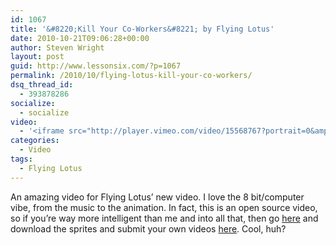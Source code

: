 ```yaml
---
id: 1067
title: '&#8220;Kill Your Co-Workers&#8221; by Flying Lotus'
date: 2010-10-21T09:06:28+00:00
author: Steven Wright
layout: post
guid: http://www.lessonsix.com/?p=1067
permalink: /2010/10/flying-lotus-kill-your-co-workers/
dsq_thread_id:
  - 393878286
socialize:
  - socialize
video:
  - '<iframe src="http://player.vimeo.com/video/15568767?portrait=0&amp;color=009aff" width="540" height="304" frameborder="0"></iframe>'
categories:
  - Video
tags:
  - Flying Lotus
---
```

An amazing video for Flying Lotus&#8217; new video. I love the 8 bit/computer vibe, from the music to the animation. In fact, this is an open source video, so if you&#8217;re way more intelligent than me and into all that, then go [here](beeple-crap.com/​resources.php) and download the sprites and submit your own videos [here](vimeo.com/​groups/​flyinglotus). Cool, huh?